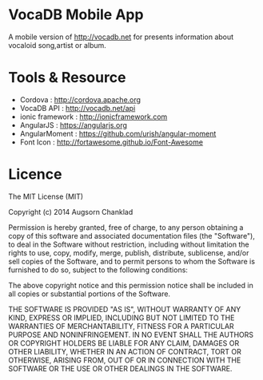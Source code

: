 VocaDB Mobile App
============
A mobile version of http://vocadb.net for presents information about vocaloid song,artist or album.

Tools & Resource
============
- Cordova : http://cordova.apache.org
- VocaDB API : http://vocadb.net/api
- ionic framework : http://ionicframework.com
- AngularJS : https://angularjs.org
- AngularMoment : https://github.com/urish/angular-moment
- Font Icon : http://fortawesome.github.io/Font-Awesome


Licence
============
The MIT License (MIT)

Copyright (c) 2014 Augsorn Chanklad

Permission is hereby granted, free of charge, to any person obtaining a copy
of this software and associated documentation files (the "Software"), to deal
in the Software without restriction, including without limitation the rights
to use, copy, modify, merge, publish, distribute, sublicense, and/or sell
copies of the Software, and to permit persons to whom the Software is
furnished to do so, subject to the following conditions:

The above copyright notice and this permission notice shall be included in all
copies or substantial portions of the Software.

THE SOFTWARE IS PROVIDED "AS IS", WITHOUT WARRANTY OF ANY KIND, EXPRESS OR
IMPLIED, INCLUDING BUT NOT LIMITED TO THE WARRANTIES OF MERCHANTABILITY,
FITNESS FOR A PARTICULAR PURPOSE AND NONINFRINGEMENT. IN NO EVENT SHALL THE
AUTHORS OR COPYRIGHT HOLDERS BE LIABLE FOR ANY CLAIM, DAMAGES OR OTHER
LIABILITY, WHETHER IN AN ACTION OF CONTRACT, TORT OR OTHERWISE, ARISING FROM,
OUT OF OR IN CONNECTION WITH THE SOFTWARE OR THE USE OR OTHER DEALINGS IN THE
SOFTWARE.
